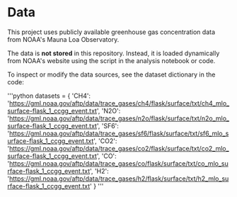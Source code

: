 # Data

This project uses publicly available greenhouse gas concentration data from NOAA's Mauna Loa Observatory.

The data is **not stored** in this repository. Instead, it is loaded dynamically from NOAA's website using the script in the analysis notebook or code.

To inspect or modify the data sources, see the dataset dictionary in the code:

'''python
datasets = {
    'CH4': 'https://gml.noaa.gov/aftp/data/trace_gases/ch4/flask/surface/txt/ch4_mlo_surface-flask_1_ccgg_event.txt',
    'N2O': 'https://gml.noaa.gov/aftp/data/trace_gases/n2o/flask/surface/txt/n2o_mlo_surface-flask_1_ccgg_event.txt',
    'SF6': 'https://gml.noaa.gov/aftp/data/trace_gases/sf6/flask/surface/txt/sf6_mlo_surface-flask_1_ccgg_event.txt',
    'CO2': 'https://gml.noaa.gov/aftp/data/trace_gases/co2/flask/surface/txt/co2_mlo_surface-flask_1_ccgg_event.txt',
    'CO': 'https://gml.noaa.gov/aftp/data/trace_gases/co/flask/surface/txt/co_mlo_surface-flask_1_ccgg_event.txt',
    'H2': 'https://gml.noaa.gov/aftp/data/trace_gases/h2/flask/surface/txt/h2_mlo_surface-flask_1_ccgg_event.txt'
}
'''
